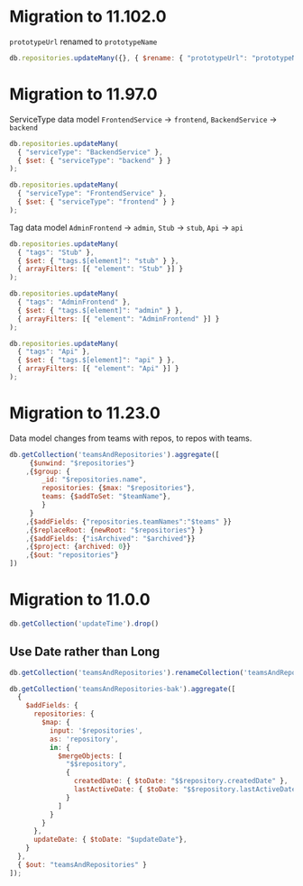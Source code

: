 # Migration to 11.102.0

`prototypeUrl` renamed to `prototypeName`

```javascript
db.repositories.updateMany({}, { $rename: { "prototypeUrl": "prototypeName" } });
```

# Migration to 11.97.0

ServiceType data model `FrontendService` -> `frontend`, `BackendService` -> `backend`

```javascript
db.repositories.updateMany(
  { "serviceType": "BackendService" },
  { $set: { "serviceType": "backend" } }
);

db.repositories.updateMany(
  { "serviceType": "FrontendService" },
  { $set: { "serviceType": "frontend" } }
);
```

Tag data model `AdminFrontend` -> `admin`, `Stub` -> `stub`, `Api` -> `api`

```javascript
db.repositories.updateMany(
  { "tags": "Stub" },
  { $set: { "tags.$[element]": "stub" } },
  { arrayFilters: [{ "element": "Stub" }] }
);

db.repositories.updateMany(
  { "tags": "AdminFrontend" },
  { $set: { "tags.$[element]": "admin" } },
  { arrayFilters: [{ "element": "AdminFrontend" }] }
);

db.repositories.updateMany(
  { "tags": "Api" },
  { $set: { "tags.$[element]": "api" } },
  { arrayFilters: [{ "element": "Api" }] }
);
```

# Migration to 11.23.0

Data model changes from teams with repos, to repos with teams. 

```javascript
db.getCollection('teamsAndRepositories').aggregate([
     {$unwind: "$repositories"}
    ,{$group: {
        _id: "$repositories.name", 
        repositories: {$max: "$repositories"},
        teams: {$addToSet: "$teamName"},
        }
     }
    ,{$addFields: {"repositories.teamNames":"$teams" }}
    ,{$replaceRoot: {newRoot: "$repositories"} }
    ,{$addFields: {"isArchived": "$archived"}}
    ,{$project: {archived: 0}}
    ,{$out: "repositories"}
])
```

# Migration to 11.0.0

```javascript
db.getCollection('updateTime').drop()
```

## Use Date rather than Long

```javascript
db.getCollection('teamsAndRepositories').renameCollection('teamsAndRepositories-bak')
```

```javascript
db.getCollection('teamsAndRepositories-bak').aggregate([
  {
    $addFields: {
      repositories: {
        $map: {
          input: '$repositories',
          as: 'repository',
          in: {
            $mergeObjects: [
              "$$repository",
              {
                createdDate: { $toDate: "$$repository.createdDate" },
                lastActiveDate: { $toDate: "$$repository.lastActiveDate" }
              }
            ]
          }
        }
      },
      updateDate: { $toDate: "$updateDate"},
    }
  },
  { $out: "teamsAndRepositories" }
]);
```

